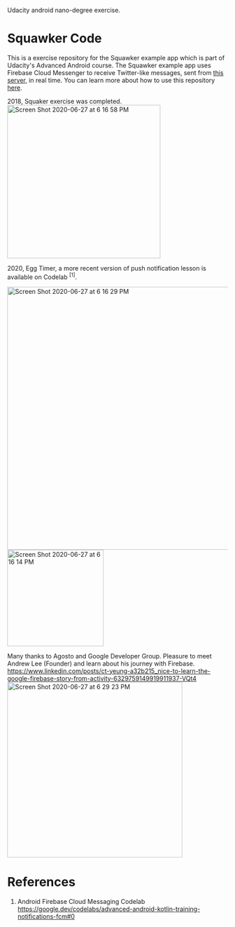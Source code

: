 Udacity android nano-degree exercise.

# Squawker Code

This is a exercise repository for the Squawker example app which is part of Udacity's Advanced Android course. The Squawker example app uses Firebase Cloud Messenger to receive Twitter-like messages, sent from [this server](https://squawkerfcmserver.udacity.com/), in real time. You can learn more about how to use this repository [here](https://classroom.udacity.com/courses/ud857/lessons/8b2a9d63-0ff5-48ff-90d3-a9855b701dae/concepts/41b82e3c-2797-46e5-8a66-684098ca8cbb).

2018, Squaker exercise was completed. \
<img width="350" alt="Screen Shot 2020-06-27 at 6 16 58 PM" src="https://user-images.githubusercontent.com/1282659/85934007-e38b6e80-b8a2-11ea-91c9-bf2813e3d8b4.png">

2020, Egg Timer, a more recent version of push notification lesson is available on Codelab <sup>[1]</sup>.

<img width="600" alt="Screen Shot 2020-06-27 at 6 16 29 PM" src="https://user-images.githubusercontent.com/1282659/85934005-e1c1ab00-b8a2-11ea-9a9d-8cb63b97f131.png"> <img width="220" alt="Screen Shot 2020-06-27 at 6 16 14 PM" src="https://user-images.githubusercontent.com/1282659/85934028-1f263880-b8a3-11ea-9f47-1cb26581eb98.png">

Many thanks to Agosto and Google Developer Group. Pleasure to meet Andrew Lee (Founder) and learn about his journey with Firebase. \
https://www.linkedin.com/posts/ct-yeung-a32b215_nice-to-learn-the-google-firebase-story-from-activity-6329759149919911937-VQt4 \
<img width="400" alt="Screen Shot 2020-06-27 at 6 29 23 PM" src="https://user-images.githubusercontent.com/1282659/85934138-52b59280-b8a4-11ea-9998-55797dc6978f.png">


# References

1. Android Firebase Cloud Messaging Codelab \
https://google.dev/codelabs/advanced-android-kotlin-training-notifications-fcm#0

